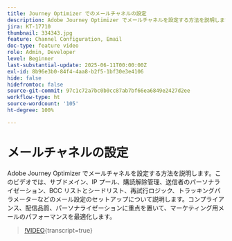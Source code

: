 ```yaml
---
title: Journey Optimizer でのメールチャネルの設定
description: Adobe Journey Optimizer でメールチャネルを設定する方法を説明します。このビデオでは、サブドメイン、IP プール、購読解除管理、送信者のパーソナライゼーション、BCC リストとシードリスト、再試行ロジック、トラッキングパラメーターなどのメール設定のセットアップについて説明します。コンプライアンス、配信品質、パーソナライゼーションに重点を置いて、マーケティング用メールのパフォーマンスを最適化します。
jira: KT-17710
thumbnail: 334343.jpg
feature: Channel Configuration, Email
doc-type: feature video
role: Admin, Developer
level: Beginner
last-substantial-update: 2025-06-11T00:00:00Z
exl-id: 8b96e3b0-84f4-4aa8-b2f5-1bf30e3e4106
hide: false
hidefromtoc: false
source-git-commit: 97c1c72a7bc0b0cc87ab7bf66ea6849e2427d2ee
workflow-type: ht
source-wordcount: '105'
ht-degree: 100%

---
```


# メールチャネルの設定

Adobe Journey Optimizer でメールチャネルを設定する方法を説明します。このビデオでは、サブドメイン、IP プール、購読解除管理、送信者のパーソナライゼーション、BCC リストとシードリスト、再試行ロジック、トラッキングパラメーターなどのメール設定のセットアップについて説明します。コンプライアンス、配信品質、パーソナライゼーションに重点を置いて、マーケティング用メールのパフォーマンスを最適化します。

>[!VIDEO](https://video.tv.adobe.com/v/334343?quality=12&learn=on){transcript=true}
